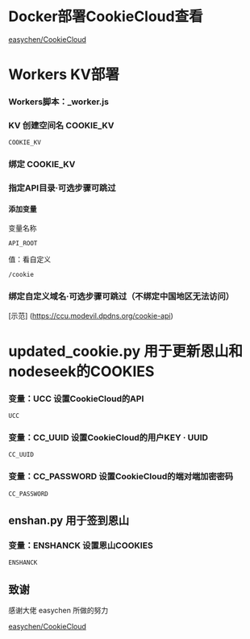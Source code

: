 # Docker部署CookieCloud查看
[easychen/CookieCloud](https://github.com/easychen/CookieCloud)


# Workers KV部署

### Workers脚本：_worker.js

### KV 创建空间名 COOKIE_KV
```
COOKIE_KV
```

### 绑定 COOKIE_KV

### 指定API目录·可选步骤可跳过
#### 添加变量
变量名称
```
API_ROOT
```
值：看自定义
```
/cookie
```

### 绑定自定义域名·可选步骤可跳过（不绑定中国地区无法访问）

[示范] (https://ccu.modevil.dpdns.org/cookie-api)

# updated_cookie.py 用于更新恩山和nodeseek的COOKIES


### 变量：UCC 设置CookieCloud的API

```
UCC
```
### 变量：CC_UUID 设置CookieCloud的用户KEY · UUID

```
CC_UUID
```
### 变量：CC_PASSWORD 设置CookieCloud的端对端加密密码

```
CC_PASSWORD
```

## enshan.py 用于签到恩山

### 变量：ENSHANCK 设置恩山COOKIES

```
ENSHANCK
```





## 致谢

感谢大佬 easychen 所做的努力


[easychen/CookieCloud](https://github.com/easychen/CookieCloud)
